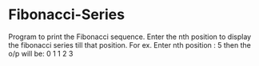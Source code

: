 # Fibonacci-Series
 Program to print the Fibonacci sequence.
 Enter the nth position to display the fibonacci series till that position.
 For ex. Enter nth position : 5 
 then the o/p will be: 0 1 1 2 3
